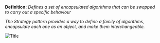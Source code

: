 **Definition:** 
_Defines a set of encapsulated algorithms that can be swapped to carry out a specific behaviour_

_The Strategy pattern provides a way to define a family of algorithms, encapsulate each one as an object, and make them interchangeable._ 

![Title](\img\strategy_pattern.png?raw=true "Title")